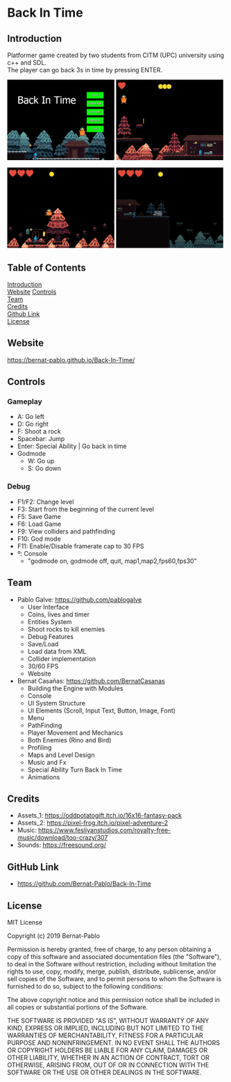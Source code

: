 # Back In Time

## Introduction
Platformer game created by two students from CITM (UPC) university using c++ and SDL.  
The player can go back 3s in time by pressing ENTER.

<p>
  <img src="Assets/screenshots/main_menu.png" width="49%" title="Main Menu">
  <img src="Assets/screenshots/gameplay_04.png" width="49%" title="Gameplay">
</p>
<p>
  <img src="Assets/screenshots/gameplay_02.png" width="49%" title="Gameplay">
  <img src="Assets/screenshots/gameplay_05.png" width="49%" title="Gameplay">
</p>

## Table of Contents  
[Introduction](#introduction)  
[Website](#website)
[Controls](#controls)  
[Team](#team)  
[Credits](#credits)  
[Github Link](#github-link)  
[License](#license)

## Website
https://bernat-pablo.github.io/Back-In-Time/

## Controls 
### Gameplay
* A: Go left
* D: Go right
* F: Shoot a rock
* Spacebar: Jump
* Enter: Special Ability | Go back in time
* Godmode
  * W: Go up
  * S: Go down
### Debug
* F1/F2: Change level
* F3: Start from the beginning of the current level
* F5: Save Game
* F6: Load Game
* F9: View colliders and pathfinding
* F10: God mode
* F11: Enable/Disable framerate cap to 30 FPS
* º: Console
    * "godmode on, godmode off, quit, map1,map2,fps60,fps30"

## Team
* Pablo Galve: https://github.com/pablogalve
  * User Interface
  * Coins, lives and timer
  * Entities System
  * Shoot rocks to kill enemies
  * Debug Features
  * Save/Load
  * Load data from XML
  * Collider implementation
  * 30/60 FPS
  * Website
* Bernat Casañas: https://github.com/BernatCasanas
  * Building the Engine with Modules
  * Console
  * UI System Structure
  * UI Elements (Scroll, Input Text, Button, Image, Font)
  * Menu
  * PathFinding
  * Player Movement and Mechanics
  * Both Enemies (Rino and Bird)
  * Profiling
  * Maps and Level Design
  * Music and Fx
  * Special Ability Turn Back In Time
  * Animations
  
## Credits
* Assets_1: https://oddpotatogift.itch.io/16x16-fantasy-pack
* Assets_2: https://pixel-frog.itch.io/pixel-adventure-2
* Music: https://www.fesliyanstudios.com/royalty-free-music/download/too-crazy/307
* Sounds: https://freesound.org/

## GitHub Link
* https://github.com/Bernat-Pablo/Back-In-Time
 
## License
MIT License

Copyright (c) 2019 Bernat-Pablo

Permission is hereby granted, free of charge, to any person obtaining a copy
of this software and associated documentation files (the "Software"), to deal
in the Software without restriction, including without limitation the rights
to use, copy, modify, merge, publish, distribute, sublicense, and/or sell
copies of the Software, and to permit persons to whom the Software is
furnished to do so, subject to the following conditions:

The above copyright notice and this permission notice shall be included in all
copies or substantial portions of the Software.

THE SOFTWARE IS PROVIDED "AS IS", WITHOUT WARRANTY OF ANY KIND, EXPRESS OR
IMPLIED, INCLUDING BUT NOT LIMITED TO THE WARRANTIES OF MERCHANTABILITY,
FITNESS FOR A PARTICULAR PURPOSE AND NONINFRINGEMENT. IN NO EVENT SHALL THE
AUTHORS OR COPYRIGHT HOLDERS BE LIABLE FOR ANY CLAIM, DAMAGES OR OTHER
LIABILITY, WHETHER IN AN ACTION OF CONTRACT, TORT OR OTHERWISE, ARISING FROM,
OUT OF OR IN CONNECTION WITH THE SOFTWARE OR THE USE OR OTHER DEALINGS IN THE
SOFTWARE.
